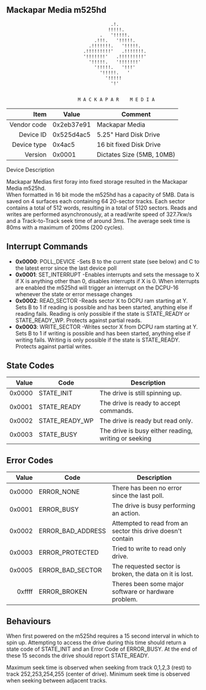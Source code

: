 Mackapar Media m525hd
----

```
                                      .!.
                                     !!!!!.
                                  .   '!!!!!.
                                .!!!.   '!!!!!.
                              .!!!!!!!.   '!!!!!.
                            .!!!!!!!!!'   .!!!!!!!.
                            '!!!!!!!'   .!!!!!!!!!'
                              '!!!!!.   '!!!!!!!'
                                '!!!!!.   '!!!'
                                  '!!!!!.   '
                                    '!!!!!
                                      '!'


                          M A C K A P A R    M E D I A
```

|     Item       |   Value    |   Comment
| -------------: | ---------- | ----------------
|    Vendor code | 0x2eb37e91 | Mackapar Media
|      Device ID | 0x525d4ac5 | 5.25" Hard Disk Drive 
|    Device type | 0x4ac5     | 16 bit fixed Disk Drive
|        Version | 0x0001     | Dictates Size (5MB, 10MB)

Device Description

Mackapar Medias first foray into fixed storage resulted in the Mackapar Media m525hd.  
When formatted in 16 bit mode the m525hd has a capacity of 5MB. Data is saved on 4 
surfaces each containing 64 20-sector tracks. Each sector contains a total of 
512 words, resulting in a total of 5120 sectors.
Reads and writes are performed asynchronously, at a read/write speed of 327.7kw/s
and a Track-to-Track seek time of around 3ms. The average seek time is 80ms with a 
maximum of 200ms (200 cycles).  

Interrupt Commands
----

 - **0x0000**: POLL_DEVICE
	-Sets B to the current state (see below) and C to the latest error since the 
	 last device poll
 - **0x0001**: SET_INTERRUPT
	-Enables interrupts and sets the message to X if X is anything other than 0,
	 disables interrupts if X is 0.  When interrupts are enabled the m525hd will
	 trigger an interrupt on the DCPU-16 whenever the state or error message 
	 changes
 - **0x0002**: READ_SECTOR
	-Reads sector X to DCPU ram starting at Y. Sets B to 1 if reading is possible
	 and has been started, anything else if reading fails.  Reading is only possible
	 if the state is STATE_READY or STATE_READY_WP.  Protects against partial reads.
 - **0x0003**: WRITE_SECTOR
	-Writes sector X from DCPU ram starting at Y.  Sets B to 1 if writing is possible
	 and has been started, anything else if writing fails.  Writing is only possible
	 if the state is STATE_READY.  Protects against partial writes.

State Codes
----
|   Value   |     Code       |  Description
| --------: | -------------- | ------------------
| 0x0000    | STATE_INIT     | The drive is still spinning up.
| 0x0001    | STATE_READY    | The drive is ready to accept commands.
| 0x0002    | STATE_READY_WP | The drive is ready but read only.
| 0x0003    | STATE_BUSY     | The drive is busy either reading, writing or seeking

Error Codes
----
|   Value   |     Code          |  Description
| --------: | ----------------  | ------------------
| 0x0000    | ERROR_NONE        | There has been no error since the last poll.
| 0x0001    | ERROR_BUSY        | The drive is busy performing an action.
| 0x0002    | ERROR_BAD_ADDRESS | Attempted to read from an sector this drive doesn't contain
| 0x0003    | ERROR_PROTECTED   | Tried to write to read only drive.
| 0x0005    | ERROR_BAD_SECTOR  | The requested sector is broken, the data on it is lost.
| 0xffff	| ERROR_BROKEN	    | Theres been some major software or hardware problem.

Behaviours
----
 When first powered on the m525hd requires a 15 second interval in which to spin up.
 Attempting to access the drive during this time should return a state code of STATE_INIT
 and an Error Code of ERROR_BUSY.  At the end of these 15 seconds the drive should report STATE_READY.

 Maximum seek time is observed when seeking from track 0,1,2,3 (rest) to track 252,253,254,255 (center of drive).
 Minimum seek time is observed when seeking between adjacent tracks.